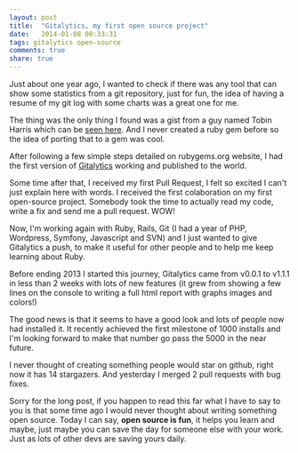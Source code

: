 ```yaml
---
layout: post
title:  "Gitalytics, my first open source project"
date:   2014-01-08 00:33:31
tags: gitalytics open-source
comments: true
share: true
---
```


Just about one year ago, I wanted to check if there was any tool that can show some statistics from a git repository, just for fun, the idea of having a resume of my git log with some charts was a great one for me.

The thing was the only thing I found was a gist from a guy named Tobin Harris which can be [seen here](https://gist.github.com/tobinharris/396634). And I never created a ruby gem before so the idea of porting that to a gem was cool.

After following a few simple steps detailed on rubygems.org website, I had the first version of [Gitalytics](http://gonzalo.robaina.me/gitalytics) working and published to the world.

Some time after that, I received my first Pull Request, I felt so excited I can't just explain here with words. I received the first colaboration on my first open-source project. Somebody took the time to actually read my code, write a fix and send me a pull request. WOW!

Now, I'm working again with Ruby, Rails, Git (I had a year of PHP, Wordpress, Symfony, Javascript and SVN) and I just wanted to give Gitalytics a push, to make it useful for other people and to help me keep learning about Ruby.

Before ending 2013 I started this journey, Gitalytics came from v0.0.1 to v1.1.1 in less than 2 weeks with lots of new features (it grew from showing a few lines on the console to writing a full html report with graphs images and colors!)

The good news is that it seems to have a good look and lots of people now had installed it. It recently achieved the first milestone of 1000 installs and I'm looking forward to make that number go pass the 5000 in the near future.

I never thought of creating something people would star on github, right now it has 14 stargazers. And yesterday I merged 2 pull requests with bug fixes.

Sorry for the long post, if you happen to read this far what I have to say to you is that some time ago I would never thought about writing something open source. Today I can say, **open source is fun**, it helps you learn and maybe, just maybe you can save the day for someone else with your work. Just as lots of other devs are saving yours daily.
